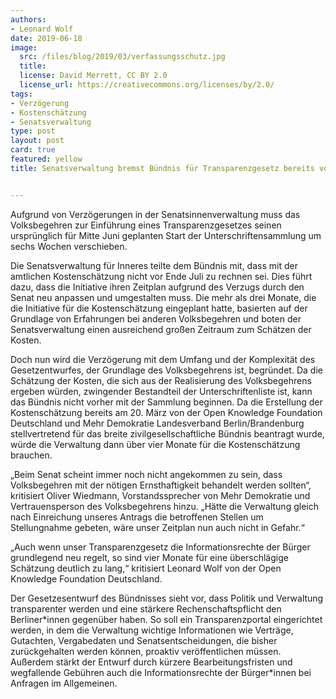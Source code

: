 ```yaml
---
authors: 
- Leonard Wolf
date: 2019-06-18
image:
  src: /files/blog/2019/03/verfassungsschutz.jpg
  title: 
  license: David Merrett, CC BY 2.0
  license_url: https://creativecommons.org/licenses/by/2.0/
tags:
- Verzögerung
- Kostenschätzung
- Senatsverwaltung
type: post
layout: post
card: true
featured: yellow
title: Senatsverwaltung bremst Bündnis für Transparenzgesetz bereits vor Start aus


---
```


Aufgrund von Verzögerungen in der Senatsinnenverwaltung muss das Volksbegehren zur Einführung eines Transparenzgesetzes seinen ursprünglich für Mitte Juni geplanten Start der Unterschriftensammlung um sechs Wochen verschieben. 

Die Senatsverwaltung für Inneres teilte dem Bündnis mit, dass mit der amtlichen Kostenschätzung nicht vor Ende Juli zu rechnen sei. Dies führt dazu, dass die Initiative ihren Zeitplan aufgrund des Verzugs durch den Senat neu anpassen und umgestalten muss. Die mehr als drei Monate, die die Initiative für die Kostenschätzung eingeplant hatte, basierten auf der Grundlage von Erfahrungen bei anderen Volksbegehren und boten der Senatsverwaltung einen ausreichend großen Zeitraum zum Schätzen der Kosten.

Doch nun wird die Verzögerung mit dem Umfang und der Komplexität des Gesetzentwurfes, der Grundlage des Volksbegehrens ist, begründet. Da die Schätzung der Kosten, die sich aus der Realisierung des Volksbegehrens ergeben würden, zwingender Bestandteil der Unterschriftenliste ist, kann das Bündnis nicht vorher mit der Sammlung beginnen. Da die Erstellung der Kostenschätzung bereits am 20. März von der Open Knowledge Foundation Deutschland und Mehr Demokratie Landesverband Berlin/Brandenburg stellvertretend für das breite zivilgesellschaftliche Bündnis beantragt wurde, würde die Verwaltung dann über vier Monate für die Kostenschätzung brauchen. 

„Beim Senat scheint immer noch nicht angekommen zu sein, dass Volksbegehren mit der nötigen Ernsthaftigkeit behandelt werden sollten“, kritisiert Oliver Wiedmann, Vorstandssprecher von Mehr Demokratie und Vertrauensperson des Volksbegehrens hinzu. „Hätte die Verwaltung gleich nach Einreichung unseres Antrags die betroffenen Stellen um Stellungnahme gebeten, wäre unser Zeitplan nun auch nicht in Gefahr.“

„Auch wenn unser Transparenzgesetz die Informationsrechte der Bürger grundlegend neu regelt, so sind vier Monate für eine überschlägige Schätzung deutlich zu lang,“ kritisiert Leonard Wolf von der Open Knowledge Foundation Deutschland.

Der Gesetzesentwurf des Bündnisses sieht vor, dass Politik und Verwaltung transparenter werden und eine stärkere Rechenschaftspflicht den Berliner\*innen gegenüber haben. So soll ein Transparenzportal eingerichtet werden, in dem die Verwaltung wichtige Informationen wie Verträge, Gutachten, Vergabedaten und Senatsentscheidungen, die bisher zurückgehalten werden können, proaktiv veröffentlichen müssen. Außerdem stärkt der Entwurf durch kürzere Bearbeitungsfristen und wegfallende Gebühren auch die Informationsrechte der Bürger\*innen bei Anfragen im Allgemeinen.
